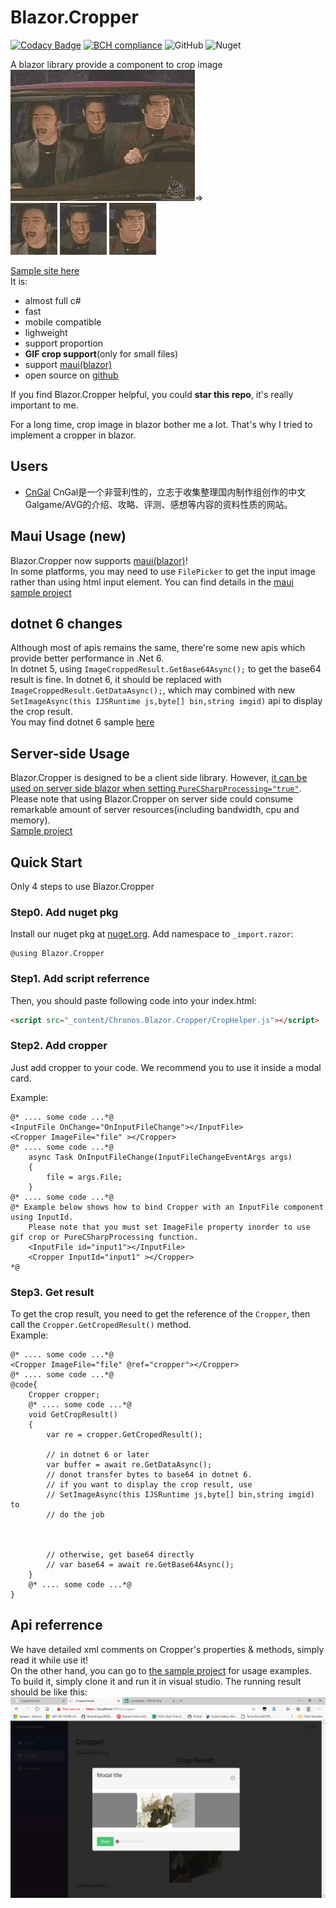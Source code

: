 # Blazor.Cropper

[![Codacy Badge](https://api.codacy.com/project/badge/Grade/8184731f2b374089a64e53d24e1c09a7)](https://app.codacy.com/gh/Chronostasys/Blazor.Cropper?utm_source=github.com&utm_medium=referral&utm_content=Chronostasys/Blazor.Cropper&utm_campaign=Badge_Grade)
[![BCH compliance](https://bettercodehub.com/edge/badge/Chronostasys/Blazor.Cropper?branch=master)](https://bettercodehub.com/)
![GitHub](https://img.shields.io/github/license/Chronostasys/Blazor.Cropper)
![Nuget](https://img.shields.io/nuget/v/Chronos.Blazor.Cropper)

A blazor library provide a component to crop image  
![](imgs/base.gif)=>  
![](imgs/1.gif) ![](imgs/2.gif) ![](imgs/3.gif)  

[Sample site here](https://chronostasys.github.io/)  
It is:
- almost full c#
- fast
- mobile compatible
- lighweight
- support proportion
- **GIF crop support**(only for small files)
- support [maui(blazor)](https://github.com/dotnet/maui)
- open source on [github](https://github.com/Chronostasys/Blazor.Cropper)  

If you find Blazor.Cropper helpful, you could **star this repo**, it's really important to me.  

For a long time, crop image in blazor bother me a lot. That's why I tried to implement a cropper in blazor.    

## Users
- [CnGal](https://www.cngal.org/) CnGal是一个非营利性的，立志于收集整理国内制作组创作的中文Galgame/AVG的介绍、攻略、评测、感想等内容的资料性质的网站。

## Maui Usage (new)
Blazor.Cropper now supports [maui(blazor)](https://github.com/dotnet/maui)!  
In some platforms, you may need to use `FilePicker` to get the input image
rather than using html input element. You can find details in the [maui sample project](https://github.com/Chronostasys/CropperMaui)

## dotnet 6 changes
Although most of apis remains the same, there're some new apis which provide better 
performance in .Net 6.  
In dotnet 5, using `ImageCroppedResult.GetBase64Async();` to get the base64 result is fine. 
In dotnet 6, it should be replaced with `ImageCroppedResult.GetDataAsync();`, which may combined 
with new `SetImageAsync(this IJSRuntime js,byte[] bin,string imgid)` api to display the crop result.  
You may find dotnet 6 sample [here](CropperSampleV6)

## Server-side Usage
Blazor.Cropper is designed to be a client side library. However, [it can be used on server side blazor when setting `PureCSharpProcessing="true"`](https://github.com/Chronostasys/Blazor.Cropper/issues/30).  
Please note that using Blazor.Cropper on server side could consume remarkable amount of server resources(including bandwidth, cpu and memory).  
[Sample project](https://github.com/Chronostasys/ServerSideCropperExample)  


## Quick Start
Only 4 steps to use Blazor.Cropper
### Step0. Add nuget  pkg
Install our nuget pkg at [nuget.org](https://www.nuget.org/packages/Chronos.Blazor.Cropper). 
Add namespace to `_import.razor`:  
```razor
@using Blazor.Cropper
```
### Step1. Add script referrence
Then, you should paste following code into your index.html:  
```html
<script src="_content/Chronos.Blazor.Cropper/CropHelper.js"></script>
```
### Step2. Add cropper
Just add cropper to your code. We recommend you to use it inside a modal card.  


Example:
```razor
@* .... some code ...*@
<InputFile OnChange="OnInputFileChange"></InputFile>
<Cropper ImageFile="file" ></Cropper>
@* .... some code ...*@
    async Task OnInputFileChange(InputFileChangeEventArgs args)
    {
        file = args.File;
    }
@* .... some code ...*@
@* Example below shows how to bind Cropper with an InputFile component using InputId.
    Please note that you must set ImageFile property inorder to use gif crop or PureCSharpProcessing function.
    <InputFile id="input1"></InputFile>
    <Cropper InputId="input1" ></Cropper>
*@
```

### Step3. Get result
To get the crop result, you need to get the reference of the `Cropper`, then call the `Cropper.GetCropedResult()` method.  
Example:  
```razor
@* .... some code ...*@
<Cropper ImageFile="file" @ref="cropper"></Cropper>
@* .... some code ...*@
@code{
    Cropper cropper;
    @* .... some code ...*@
    void GetCropResult()
    {
        var re = cropper.GetCropedResult();

        // in dotnet 6 or later
        var buffer = await re.GetDataAsync();
        // donot transfer bytes to base64 in dotnet 6.
        // if you want to display the crop result, use 
        // SetImageAsync(this IJSRuntime js,byte[] bin,string imgid) to
        // do the job



        // otherwise, get base64 directly
        // var base64 = await re.GetBase64Async();
    }
    @* .... some code ...*@
}
```


## Api referrence
We have detailed xml comments on Cropper's properties & methods, simply read it while use it!  
On the other hand, you can go to [the sample project](CropperSampleV6) for usage examples.  
To build it, simply clone it and run it in visual studio. The running result should be like this:  
![](2020-09-26-12-29-30.png)  

